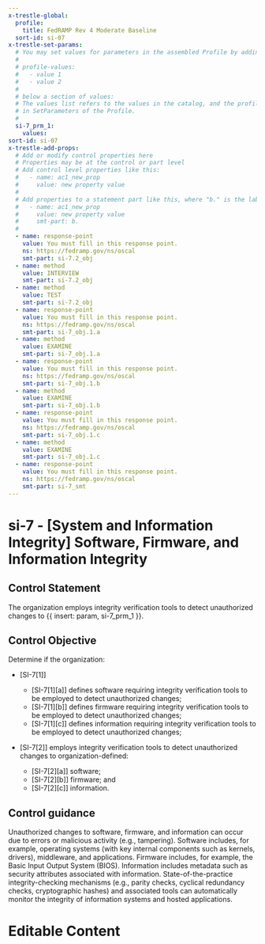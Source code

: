 ```yaml
---
x-trestle-global:
  profile:
    title: FedRAMP Rev 4 Moderate Baseline
  sort-id: si-07
x-trestle-set-params:
  # You may set values for parameters in the assembled Profile by adding
  #
  # profile-values:
  #   - value 1
  #   - value 2
  #
  # below a section of values:
  # The values list refers to the values in the catalog, and the profile-values represent values
  # in SetParameters of the Profile.
  #
  si-7_prm_1:
    values:
sort-id: si-07
x-trestle-add-props:
  # Add or modify control properties here
  # Properties may be at the control or part level
  # Add control level properties like this:
  #   - name: ac1_new_prop
  #     value: new property value
  #
  # Add properties to a statement part like this, where "b." is the label of the target statement part
  #   - name: ac1_new_prop
  #     value: new property value
  #     smt-part: b.
  #
  - name: response-point
    value: You must fill in this response point.
    ns: https://fedramp.gov/ns/oscal
    smt-part: si-7.2_obj
  - name: method
    value: INTERVIEW
    smt-part: si-7.2_obj
  - name: method
    value: TEST
    smt-part: si-7.2_obj
  - name: response-point
    value: You must fill in this response point.
    ns: https://fedramp.gov/ns/oscal
    smt-part: si-7_obj.1.a
  - name: method
    value: EXAMINE
    smt-part: si-7_obj.1.a
  - name: response-point
    value: You must fill in this response point.
    ns: https://fedramp.gov/ns/oscal
    smt-part: si-7_obj.1.b
  - name: method
    value: EXAMINE
    smt-part: si-7_obj.1.b
  - name: response-point
    value: You must fill in this response point.
    ns: https://fedramp.gov/ns/oscal
    smt-part: si-7_obj.1.c
  - name: method
    value: EXAMINE
    smt-part: si-7_obj.1.c
  - name: response-point
    value: You must fill in this response point.
    ns: https://fedramp.gov/ns/oscal
    smt-part: si-7_smt
---
```


# si-7 - \[System and Information Integrity\] Software, Firmware, and Information Integrity

## Control Statement

The organization employs integrity verification tools to detect unauthorized changes to {{ insert: param, si-7_prm_1 }}.

## Control Objective

Determine if the organization:

- \[SI-7[1]\]

  - \[SI-7[1][a]\] defines software requiring integrity verification tools to be employed to detect unauthorized changes;
  - \[SI-7[1][b]\] defines firmware requiring integrity verification tools to be employed to detect unauthorized changes;
  - \[SI-7[1][c]\] defines information requiring integrity verification tools to be employed to detect unauthorized changes;

- \[SI-7[2]\] employs integrity verification tools to detect unauthorized changes to organization-defined:

  - \[SI-7[2][a]\] software;
  - \[SI-7[2][b]\] firmware; and
  - \[SI-7[2][c]\] information.

## Control guidance

Unauthorized changes to software, firmware, and information can occur due to errors or malicious activity (e.g., tampering). Software includes, for example, operating systems (with key internal components such as kernels, drivers), middleware, and applications. Firmware includes, for example, the Basic Input Output System (BIOS). Information includes metadata such as security attributes associated with information. State-of-the-practice integrity-checking mechanisms (e.g., parity checks, cyclical redundancy checks, cryptographic hashes) and associated tools can automatically monitor the integrity of information systems and hosted applications.

# Editable Content

<!-- Make additions and edits below -->
<!-- The above represents the contents of the control as received by the profile, prior to additions. -->
<!-- If the profile makes additions to the control, they will appear below. -->
<!-- The above markdown may not be edited but you may edit the content below, and/or introduce new additions to be made by the profile. -->
<!-- If there is a yaml header at the top, parameter values may be edited. Use --set-parameters to incorporate the changes during assembly. -->
<!-- The content here will then replace what is in the profile for this control, after running profile-assemble. -->
<!-- The added parts in the profile for this control are below.  You may edit them and/or add new ones. -->
<!-- Each addition must have a heading either of the form ## Control my_addition_name -->
<!-- or ## Part a. (where the a. refers to one of the control statement labels.) -->
<!-- "## Control" parts are new parts added after the statement part. -->
<!-- "## Part" parts are new parts added into the top-level statement part with that label. -->
<!-- Subparts may be added with nested hash levels of the form ### My Subpart Name -->
<!-- underneath the parent ## Control or ## Part being added -->
<!-- See https://ibm.github.io/compliance-trestle/tutorials/ssp_profile_catalog_authoring/ssp_profile_catalog_authoring for guidance. -->
